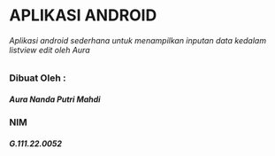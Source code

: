 # APLIKASI ANDROID
###### Aplikasi android sederhana untuk menampilkan inputan data kedalam listview edit oleh Aura

### Dibuat Oleh :
##### Aura Nanda Putri Mahdi
### NIM
##### G.111.22.0052